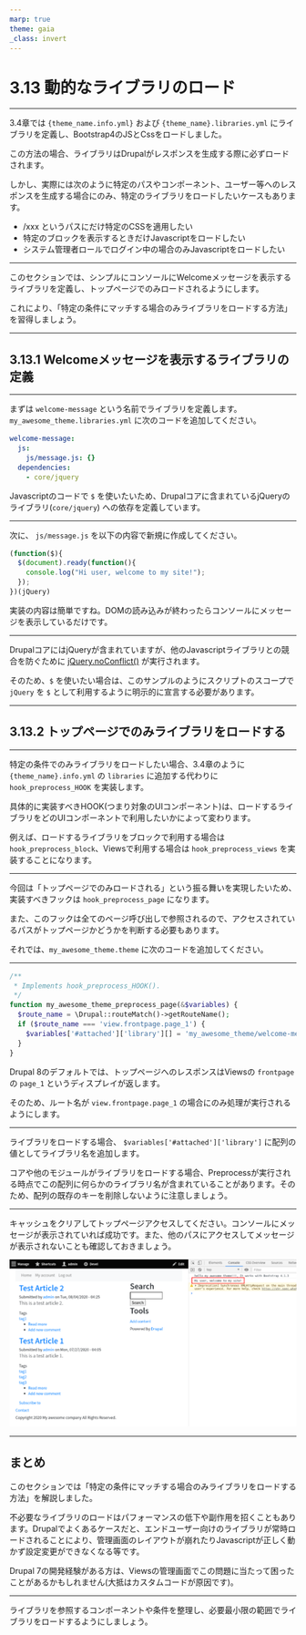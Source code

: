 ```yaml
---
marp: true
theme: gaia
_class: invert
---
```


<!-- _class: lead -->
# 3.13 動的なライブラリのロード

---

3.4章では `{theme_name.info.yml}` および `{theme_name}.libraries.yml` にライブラリを定義し、Bootstrap4のJSとCssをロードしました。

この方法の場合、ライブラリはDrupalがレスポンスを生成する際に必ずロードされます。

しかし、実際には次のように特定のパスやコンポーネント、ユーザー等へのレスポンスを生成する場合にのみ、特定のライブラリをロードしたいケースもあります。

- /xxx というパスにだけ特定のCSSを適用したい
- 特定のブロックを表示するときだけJavascriptをロードしたい
- システム管理者ロールでログイン中の場合のみJavascriptをロードしたい

---

このセクションでは、シンプルにコンソールにWelcomeメッセージを表示するライブラリを定義し、トップページでのみロードされるようにします。

これにより、「特定の条件にマッチする場合のみライブラリをロードする方法」を習得しましょう。

---

<!-- _class: lead -->
## 3.13.1 Welcomeメッセージを表示するライブラリの定義

---

まずは `welcome-message` という名前でライブラリを定義します。`my_awesome_theme.libraries.yml` に次のコードを追加してください。

```yml
welcome-message:
  js:
    js/message.js: {}
  dependencies:
    - core/jquery
```

Javascriptのコードで `$` を使いたいため、Drupalコアに含まれているjQueryのライブラリ(`core/jquery`) への依存を定義しています。

---

次に、 `js/message.js` を以下の内容で新規に作成してください。

```js
(function($){
  $(document).ready(function(){
    console.log("Hi user, welcome to my site!");
  });
})(jQuery)
```

実装の内容は簡単ですね。DOMの読み込みが終わったらコンソールにメッセージを表示しているだけです。

---

DrupalコアにはjQueryが含まれていますが、他のJavascriptライブラリとの競合を防ぐために [jQuery.noConflict()](https://api.jquery.com/jquery.noconflict/) が実行されます。

そのため、`$` を使いたい場合は、このサンプルのようにスクリプトのスコープで `jQuery` を `$` として利用するように明示的に宣言する必要があります。

---

<!-- _class: lead -->
## 3.13.2 トップページでのみライブラリをロードする

---

特定の条件でのみライブラリをロードしたい場合、3.4章のように `{theme_name}.info.yml` の `libraries` に追加する代わりに `hook_preprocess_HOOK` を実装します。

具体的に実装すべきHOOK(つまり対象のUIコンポーネント)は、ロードするライブラリをどのUIコンポーネントで利用したいかによって変わります。

例えば、ロードするライブラリをブロックで利用する場合は `hook_preprocess_block`、Viewsで利用する場合は `hook_preprocess_views` を実装することになります。

---

今回は「トップページでのみロードされる」という振る舞いを実現したいため、実装すべきフックは `hook_preprocess_page` になります。

また、このフックは全てのページ呼び出しで参照されるので、アクセスされているパスがトップページかどうかを判断する必要もあります。

それでは、`my_awesome_theme.theme` に次のコードを追加してください。

---

```php
/**
 * Implements hook_preprocess_HOOK().
 */
function my_awesome_theme_preprocess_page(&$variables) {
  $route_name = \Drupal::routeMatch()->getRouteName();
  if ($route_name === 'view.frontpage.page_1') {
    $variables['#attached']['library'][] = 'my_awesome_theme/welcome-message';
  }
}
```

Drupal 8のデフォルトでは、トップページへのレスポンスはViewsの `frontpage` の `page_1` というディスプレイが返します。

そのため、ルート名が `view.frontpage.page_1` の場合にのみ処理が実行されるようにします。

---

ライブラリをロードする場合、 `$variables['#attached']['library']` に配列の値としてライブラリ名を追加します。

コアや他のモジュールがライブラリをロードする場合、Preprocessが実行される時点でこの配列に何らかのライブラリ名が含まれていることがあります。そのため、配列の既存のキーを削除しないように注意しましょう。

---

キャッシュをクリアしてトップページアクセスしてください。コンソールにメッセージが表示されていれば成功です。また、他のパスにアクセスしてメッセージが表示されないことも確認しておきましょう。

![](../assets/03_themeing_basics/13_conditional_attachment/welcome_message.png)

---

## まとめ

このセクションでは「特定の条件にマッチする場合のみライブラリをロードする方法」を解説しました。

不必要なライブラリのロードはパフォーマンスの低下や副作用を招くこともあります。Drupalでよくあるケースだと、エンドユーザー向けのライブラリが常時ロードされることにより、管理画面のレイアウトが崩れたりJavascriptが正しく動かず設定変更ができなくなる等です。

Drupal 7の開発経験がある方は、Viewsの管理画面でこの問題に当たって困ったことがあるかもしれません(大抵はカスタムコードが原因です)。

---

ライブラリを参照するコンポーネントや条件を整理し、必要最小限の範囲でライブラリをロードするようにしましょう。